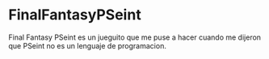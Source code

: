 # FinalFantasyPSeint
Final Fantasy PSeint es un jueguito que me puse a hacer cuando me dijeron que PSeint no es un lenguaje de programacion.
